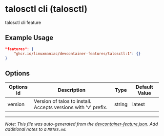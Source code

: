 
# talosctl cli (talosctl)

talosctl cli feature

## Example Usage

```json
"features": {
    "ghcr.io/linuxmaniac/devcontainer-features/talosctl:1": {}
}
```

## Options

| Options Id | Description | Type | Default Value |
|-----|-----|-----|-----|
| version | Version of talos to install. Accepts versions with 'v' prefix. | string | latest |



---

_Note: This file was auto-generated from the [devcontainer-feature.json](https://github.com/linuxmaniac/devcontainer-features/blob/main/src/talosctl/devcontainer-feature.json).  Add additional notes to a `NOTES.md`._
